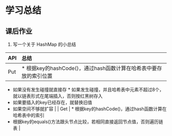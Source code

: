# 学习总结

## 课后作业

1. 写一个关于 HashMap 的小总结

| API | 总结 |
| :- | :- |
| Put | * 根据key的hashCode()，通过hash函数计算在哈希表中要存放的索引位置
* 如果没有发生碰撞就直接存  * 如果发生碰撞，并且哈希表中元素不超过8个，就以链表形式在尾端插入，否则按红黑树存入
* 如果要插入的key已经存在，就替换旧值
* 如果空间不够就扩容 |
| Get | * 根据key的hashCode()，通过hash函数计算在哈希表中的索引
* 根据key的equals()方法跟头节点比较，若相同直接返回节点值，否则遍历链表 |